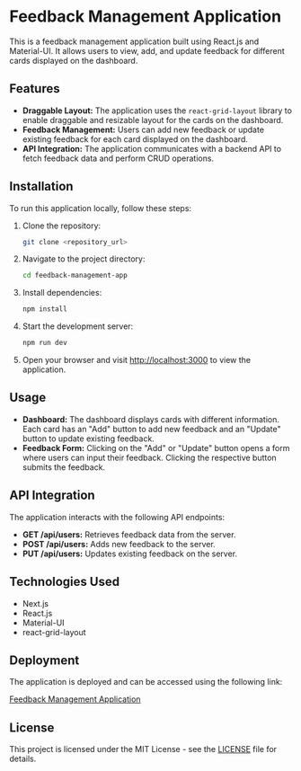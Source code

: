 # Feedback Management Application

This is a feedback management application built using React.js and Material-UI. It allows users to view, add, and update feedback for different cards displayed on the dashboard.

## Features

- **Draggable Layout:** The application uses the `react-grid-layout` library to enable draggable and resizable layout for the cards on the dashboard.
- **Feedback Management:** Users can add new feedback or update existing feedback for each card displayed on the dashboard.
- **API Integration:** The application communicates with a backend API to fetch feedback data and perform CRUD operations.

## Installation

To run this application locally, follow these steps:

1. Clone the repository:

   ```bash
   git clone <repository_url>
   ```

2. Navigate to the project directory:

   ```bash
   cd feedback-management-app
   ```

3. Install dependencies:

   ```bash
   npm install
   ```

4. Start the development server:

   ```bash
   npm run dev
   ```

5. Open your browser and visit [http://localhost:3000](http://localhost:3000) to view the application.

## Usage

- **Dashboard:** The dashboard displays cards with different information. Each card has an "Add" button to add new feedback and an "Update" button to update existing feedback.
- **Feedback Form:** Clicking on the "Add" or "Update" button opens a form where users can input their feedback. Clicking the respective button submits the feedback.

## API Integration

The application interacts with the following API endpoints:

- **GET /api/users:** Retrieves feedback data from the server.
- **POST /api/users:** Adds new feedback to the server.
- **PUT /api/users:** Updates existing feedback on the server.

## Technologies Used

- Next.js
- React.js
- Material-UI
- react-grid-layout

## Deployment

The application is deployed and can be accessed using the following link:

[Feedback Management Application](https://resizable-components-six.vercel.app/)

## License

This project is licensed under the MIT License - see the [LICENSE](LICENSE) file for details.
